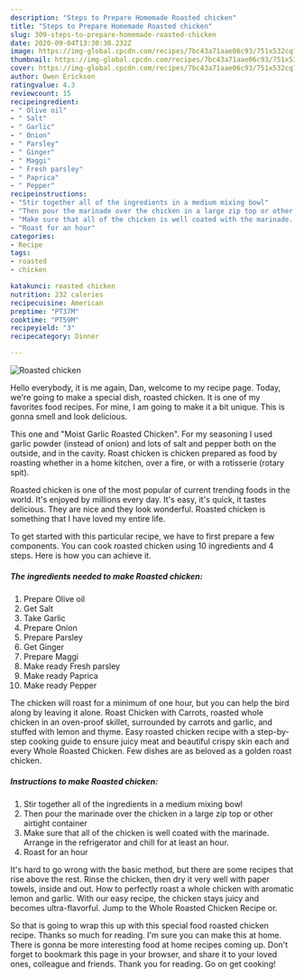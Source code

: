 ```yaml
---
description: "Steps to Prepare Homemade Roasted chicken"
title: "Steps to Prepare Homemade Roasted chicken"
slug: 309-steps-to-prepare-homemade-roasted-chicken
date: 2020-09-04T13:30:30.232Z
image: https://img-global.cpcdn.com/recipes/7bc43a71aae06c93/751x532cq70/roasted-chicken-recipe-main-photo.jpg
thumbnail: https://img-global.cpcdn.com/recipes/7bc43a71aae06c93/751x532cq70/roasted-chicken-recipe-main-photo.jpg
cover: https://img-global.cpcdn.com/recipes/7bc43a71aae06c93/751x532cq70/roasted-chicken-recipe-main-photo.jpg
author: Owen Erickson
ratingvalue: 4.3
reviewcount: 15
recipeingredient:
- " Olive oil"
- " Salt"
- " Garlic"
- " Onion"
- " Parsley"
- " Ginger"
- " Maggi"
- " Fresh parsley"
- " Paprica"
- " Pepper"
recipeinstructions:
- "Stir together all of the ingredients in a medium mixing bowl"
- "Then pour the marinade over the chicken in a large zip top or other airtight container"
- "Make sure that all of the chicken is well coated with the marinade. Arrange in the refrigerator and chill for at least an hour."
- "Roast for an hour"
categories:
- Recipe
tags:
- roasted
- chicken

katakunci: roasted chicken 
nutrition: 232 calories
recipecuisine: American
preptime: "PT37M"
cooktime: "PT59M"
recipeyield: "3"
recipecategory: Dinner

---
```



![Roasted chicken](https://img-global.cpcdn.com/recipes/7bc43a71aae06c93/751x532cq70/roasted-chicken-recipe-main-photo.jpg)

Hello everybody, it is me again, Dan, welcome to my recipe page. Today, we're going to make a special dish, roasted chicken. It is one of my favorites food recipes. For mine, I am going to make it a bit unique. This is gonna smell and look delicious.

This one and &#34;Moist Garlic Roasted Chicken&#34;. For my seasoning I used garlic powder (instead of onion) and lots of salt and pepper both on the outside, and in the cavity. Roast chicken is chicken prepared as food by roasting whether in a home kitchen, over a fire, or with a rotisserie (rotary spit).

Roasted chicken is one of the most popular of current trending foods in the world. It's enjoyed by millions every day. It's easy, it's quick, it tastes delicious. They are nice and they look wonderful. Roasted chicken is something that I have loved my entire life.


To get started with this particular recipe, we have to first prepare a few components. You can cook roasted chicken using 10 ingredients and 4 steps. Here is how you can achieve it.

<!--inarticleads1-->

##### The ingredients needed to make Roasted chicken:

1. Prepare  Olive oil
1. Get  Salt
1. Take  Garlic
1. Prepare  Onion
1. Prepare  Parsley
1. Get  Ginger
1. Prepare  Maggi
1. Make ready  Fresh parsley
1. Make ready  Paprica
1. Make ready  Pepper


The chicken will roast for a minimum of one hour, but you can help the bird along by leaving it alone. Roast Chicken with Carrots, roasted whole chicken in an oven-proof skillet, surrounded by carrots and garlic, and stuffed with lemon and thyme. Easy roasted chicken recipe with a step-by-step cooking guide to ensure juicy meat and beautiful crispy skin each and every Whole Roasted Chicken. Few dishes are as beloved as a golden roast chicken. 

<!--inarticleads2-->

##### Instructions to make Roasted chicken:

1. Stir together all of the ingredients in a medium mixing bowl
1. Then pour the marinade over the chicken in a large zip top or other airtight container
1. Make sure that all of the chicken is well coated with the marinade. Arrange in the refrigerator and chill for at least an hour.
1. Roast for an hour


It&#39;s hard to go wrong with the basic method, but there are some recipes that rise above the rest. Rinse the chicken, then dry it very well with paper towels, inside and out. How to perfectly roast a whole chicken with aromatic lemon and garlic. With our easy recipe, the chicken stays juicy and becomes ultra-flavorful. Jump to the Whole Roasted Chicken Recipe or. 

So that is going to wrap this up with this special food roasted chicken recipe. Thanks so much for reading. I'm sure you can make this at home. There is gonna be more interesting food at home recipes coming up. Don't forget to bookmark this page in your browser, and share it to your loved ones, colleague and friends. Thank you for reading. Go on get cooking!
